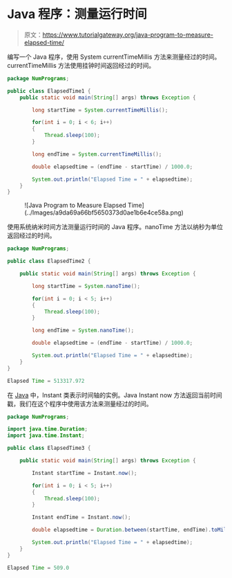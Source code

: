# Java 程序：测量运行时间

> 原文：<https://www.tutorialgateway.org/java-program-to-measure-elapsed-time/>

编写一个 Java 程序，使用 System currentTimeMillis 方法来测量经过的时间。currentTimeMillis 方法使用挂钟时间返回经过的时间。

```java
package NumPrograms;

public class ElapsedTime1 {
	public static void main(String[] args) throws Exception {

		long startTime = System.currentTimeMillis();

		for(int i = 0; i < 6; i++)
		{
			Thread.sleep(100);
		}

		long endTime = System.currentTimeMillis();

		double elapsedtime = (endTime - startTime) / 1000.0;

		System.out.println("Elapsed Time = " + elapsedtime);
	}
}
```

<figure class="wp-block-image size-large">![Java Program to Measure Elapsed Time](../Images/a9da69a66bf5650373d0ae1b6e4ce58a.png)</figure>

使用系统纳米时间方法测量运行时间的 Java 程序。nanoTime 方法以纳秒为单位返回经过的时间。

```java
package NumPrograms;

public class ElapsedTime2 {

	public static void main(String[] args) throws Exception {

		long startTime = System.nanoTime();

		for(int i = 0; i < 5; i++)
		{
			Thread.sleep(100);
		}

		long endTime = System.nanoTime();

		double elapsedtime = (endTime - startTime) / 1000.0;

		System.out.println("Elapsed Time = " + elapsedtime);
	}
}
```

```java
Elapsed Time = 513317.972
```

在 [Java](https://www.tutorialgateway.org/learn-java-programs/) 中，Instant 类表示时间轴的实例。Java Instant now 方法返回当前时间戳，我们在这个程序中使用该方法来测量经过的时间。

```java
package NumPrograms;

import java.time.Duration;
import java.time.Instant;

public class ElapsedTime3 {

	public static void main(String[] args) throws Exception {

		Instant startTime = Instant.now();

		for(int i = 0; i < 5; i++)
		{
			Thread.sleep(100);
		}

		Instant endTime = Instant.now();

		double elapsedtime = Duration.between(startTime, endTime).toMillis();

		System.out.println("Elapsed Time = " + elapsedtime);
	}
}
```

```java
Elapsed Time = 509.0
```